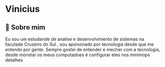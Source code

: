 # Vinicius


## 🚀 Sobre mim
Eu sou um estudande de analise e desenvolvimento de sistemas na faculade Cruzeiro do Sul , sou apoixonado por tecnologia desde que me entendo por gente.
Sempre gostei de entender e mecher com a tecnologia, desde monstar os meus computadoes é configurar eles nos minimops detalhes

